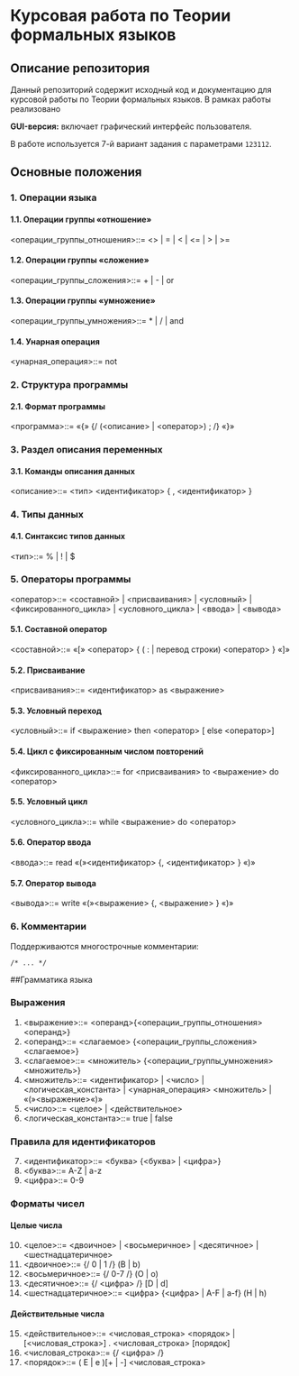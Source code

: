 # Курсовая работа по Теории формальных языков

## Описание репозитория

Данный репозиторий содержит исходный код и документацию для курсовой работы по Теории формальных языков. В рамках работы реализовано 

**GUI-версия:** включает графический интерфейс пользователя.

В работе используется 7-й вариант задания с параметрами `123112`.

## Основные положения

### 1. Операции языка

#### 1.1. Операции группы «отношение»
<операции_группы_отношения>::= <> | = | < | <= | > | >=

#### 1.2. Операции группы «сложение»
<операции_группы_сложения>::= + | - | or

#### 1.3. Операции группы «умножение»
<операции_группы_умножения>::= * | / | and

#### 1.4. Унарная операция
<унарная_операция>::= not

### 2. Структура программы

#### 2.1. Формат программы
<программа>::= «{» {/ (<описание> | <оператор>) ; /} «}»

### 3. Раздел описания переменных

#### 3.1. Команды описания данных
<описание>::= <тип> <идентификатор> { , <идентификатор> }

### 4. Типы данных

#### 4.1. Синтаксис типов данных
<тип>::= % | ! | $

### 5. Операторы программы

<оператор>::= <составной> | <присваивания> | <условный> | <фиксированного_цикла> | <условного_цикла> | <ввода> | <вывода>

#### 5.1. Составной оператор
<составной>::= «[» <оператор> { ( : | перевод строки) <оператор> } «]»

#### 5.2. Присваивание
<присваивания>::= <идентификатор> as <выражение>

#### 5.3. Условный переход
<условный>::= if <выражение> then <оператор> [ else <оператор>]

#### 5.4. Цикл с фиксированным числом повторений
<фиксированного_цикла>::= for <присваивания> to <выражение> do <оператор>

#### 5.5. Условный цикл
<условного_цикла>::= while <выражение> do <оператор>

#### 5.6. Оператор ввода
<ввода>::= read «(»<идентификатор> {, <идентификатор> } «)»

#### 5.7. Оператор вывода
<вывода>::= write «(»<выражение> {, <выражение> } «)»

### 6. Комментарии

Поддерживаются многострочные комментарии:
```plaintext
/* ... */
```

##Грамматика языка

### Выражения

1. <выражение>::= <операнд>{<операции_группы_отношения> <операнд>}
2. <операнд>::= <слагаемое> {<операции_группы_сложения> <слагаемое>}
3. <слагаемое>::= <множитель> {<операции_группы_умножения> <множитель>}
4. <множитель>::= <идентификатор> | <число> | <логическая_константа> | <унарная_операция> <множитель> | «(»<выражение>«)»
5. <число>::= <целое> | <действительное>
6. <логическая_константа>::= true | false
### Правила для идентификаторов
7. <идентификатор>::= <буква> {<буква> | <цифра>}
8. <буква>::= A-Z | a-z
9. <цифра>::= 0-9
### Форматы чисел
#### Целые числа
10. <целое>::= <двоичное> | <восьмеричное> | <десятичное> | <шестнадцатеричное>
11. <двоичное>::= {/ 0 | 1 /} (B | b)
12. <восьмеричное>::= {/ 0-7 /} (O | o)
13. <десятичное>::= {/ <цифра> /} [D | d]
14. <шестнадцатеричное>::= <цифра> {<цифра> | A-F | a-f} (H | h)
#### Действительные числа
15. <действительное>::= <числовая_строка> <порядок> | [<числовая_строка>] . <числовая_строка> [порядок]
16. <числовая_строка>::= {/ <цифра> /}
17. <порядок>::= ( E | e )[+ | -] <числовая_строка>
